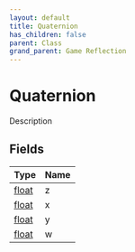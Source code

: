 ```yaml
---
layout: default
title: Quaternion
has_children: false
parent: Class
grand_parent: Game Reflection
---
```

# Quaternion
Description 

## Fields

| Type | Name |
|:----------|:--------------|
| [float](/riftbreaker-wiki/docs/game-reflection/components/float/) | z |
| [float](/riftbreaker-wiki/docs/game-reflection/components/float/) | x |
| [float](/riftbreaker-wiki/docs/game-reflection/components/float/) | y |
| [float](/riftbreaker-wiki/docs/game-reflection/components/float/) | w |

